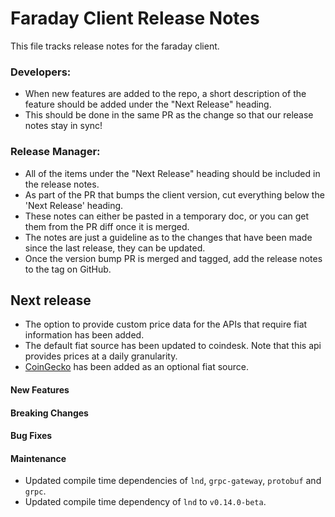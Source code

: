 # Faraday Client Release Notes
This file tracks release notes for the faraday client. 

### Developers: 
* When new features are added to the repo, a short description of the feature 
  should be added under the "Next Release" heading.
* This should be done in the same PR as the change so that our release notes 
  stay in sync!

### Release Manager: 
* All of the items under the "Next Release" heading should be included in the 
  release notes.
* As part of the PR that bumps the client version, cut everything below the 
  'Next Release' heading. 
* These notes can either be pasted in a temporary doc, or you can get them from 
  the PR diff once it is merged. 
* The notes are just a guideline as to the changes that have been made since 
  the last release, they can be updated.
* Once the version bump PR is merged and tagged, add the release notes to the 
  tag on GitHub.

## Next release
* The option to provide custom price data for the APIs that require fiat 
  information has been added.
* The default fiat source has been updated to coindesk. Note that this api 
  provides prices at a daily granularity.
* [CoinGecko](https://www.coingecko.com/en/api) has been added as an optional fiat source.

#### New Features

#### Breaking Changes

#### Bug Fixes

#### Maintenance
* Updated compile time dependencies of `lnd`, `grpc-gateway`, `protobuf` and
  `grpc`.
* Updated compile time dependency of `lnd` to `v0.14.0-beta`.